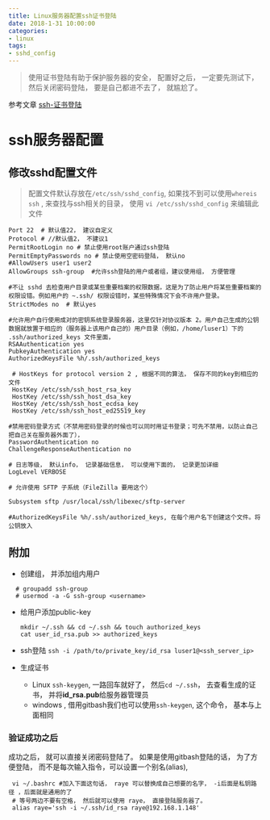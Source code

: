 ```yaml
---
title: Linux服务器配置ssh证书登陆
date: 2018-1-31 10:00:00
categories:
- linux
tags:
- sshd_config
---
```


> 使用证书登陆有助于保护服务器的安全， 配置好之后， 一定要先测试下， 然后关闭密码登陆， 要是自己都进不去了， 就尴尬了。

参考文章 [ssh-证书登陆](http://www.linuxidc.com/Linux/2015-12/126648.htm)

<!-- more -->

# ssh服务器配置

## 修改sshd配置文件

> 配置文件默认存放在`/etc/ssh/sshd_config`, 如果找不到可以使用`whereis ssh` , 来查找与ssh相关的目录， 使用 `vi /etc/ssh/sshd_config` 来编辑此文件

```shell
Port 22  # 默认值22， 建议自定义
Protocol # //默认值2， 不建议1
PermitRootLogin no # 禁止使用root账户通过ssh登陆
PermitEmptyPasswords no # 禁止使用空密码登陆， 默认no
#AllowUsers user1 user2
AllowGroups ssh-group  #允许ssh登陆的用户或者组，建议使用组， 方便管理

#不让 sshd 去检查用户目录或某些重要档案的权限数据，这是为了防止用户将某些重要档案的权限设错。例如用户的 ~.ssh/ 权限设错时，某些特殊情况下会不许用户登录。
StrictModes no  # 默认yes

#允许用户自行使用成对的密钥系统登录服务器，这里仅针对协议版本 2。用户自己生成的公钥数据就放置于相应的（服务器上该用户自己的）用户目录（例如，/home/luser1）下的 .ssh/authorized_keys 文件里面，
RSAAuthentication yes
PubkeyAuthentication yes
AuthorizedKeysFile %h/.ssh/authorized_keys

 # HostKeys for protocol version 2 , 根据不同的算法， 保存不同的key到相应的文件
 HostKey /etc/ssh/ssh_host_rsa_key
 HostKey /etc/ssh/ssh_host_dsa_key
 HostKey /etc/ssh/ssh_host_ecdsa_key
 HostKey /etc/ssh/ssh_host_ed25519_key

#禁用密码登录方式（不禁用密码登录的时候也可以同时用证书登录；可先不禁用，以防止自己把自己关在服务器外面了），
PasswordAuthentication no
ChallengeResponseAuthentication no

# 日志等级， 默认info， 记录基础信息， 可以使用下面的， 记录更加详细
LogLevel VERBOSE

# 允许使用 SFTP 子系统（FileZilla 要用这个）

Subsystem sftp /usr/local/ssh/libexec/sftp-server

#AuthorizedKeysFile %h/.ssh/authorized_keys, 在每个用户名下创建这个文件。将公钥放入
```

## 附加

- 创建组， 并添加组内用户

```shell
  # groupadd ssh-group
  # usermod -a -G ssh-group <username>
```

- 给用户添加public-key

  ```shell
  mkdir ~/.ssh && cd ~/.ssh && touch authorized_keys
  cat user_id_rsa.pub >> authorized_keys
  ```

- ssh登陆
  `ssh -i /path/to/private_key/id_rsa luser1@<ssh_server_ip>`

- 生成证书
  - Linux  `ssh-keygen`, 一路回车就好了， 然后`cd ~/.ssh`， 去查看生成的证书， 并将**id_rsa.pub**给服务器管理员
  - windows , 借用gitbash我们也可以使用`ssh-keygen`, 这个命令， 基本与上面相同

### 验证成功之后

成功之后， 就可以直接关闭密码登陆了。
如果是使用gitbash登陆的话， 为了方便登陆， 而不是每次输入指令，可以设置一个别名(alias),

```shell
 vi ~/.bashrc #加入下面这句话， raye 可以替换成自己想要的名字， -i后面是私钥路径 ，后面就是通用的了
 # 等号两边不要有空格， 然后就可以使用 raye， 直接登陆服务器了。
 alias raye='ssh -i ~/.ssh/id_rsa raye@192.168.1.148'
```
